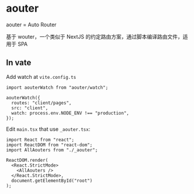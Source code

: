 # aouter

aouter = Auto Router

基于 wouter，一个类似于 NextJS 的约定路由方案，通过脚本编译路由文件，适用于 SPA

## In vate

Add watch at `vite.config.ts`

```tsx
import aouterWatch from "aouter/watch";

aouterWatch({
  routes: "client/pages",
  src: "client",
  watch: process.env.NODE_ENV !== "production",
});
```

Edit `main.tsx` that use `_aouter.tsx`:

```tsx
import React from "react";
import ReactDOM from "react-dom";
import AllAouters from "./_aouter";

ReactDOM.render(
  <React.StrictMode>
    <AllAouters />
  </React.StrictMode>,
  document.getElementById("root")
);
```

